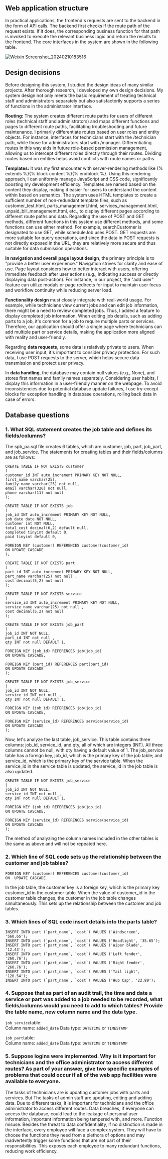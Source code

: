  ## Web application structure

In practical applications, the frontend's requests are sent to the backend in the form of API calls. The backend first checks if the route path of the request exists. If it does, the corresponding business function for that path is invoked to execute the relevant business logic and return the results to the frontend. The core interfaces in the system are shown in the following table.

![Weixin Screenshot_20240210183516](https://github.com/xiaoxiadxxsummer/spb/assets/109004935/e054df78-c8a2-4996-83f0-743a27146570)




## Design decisions

Before designing this system, I studied the design ideas of many similar projects. After thorough research, I developed my own design decisions. My system design not only meets the basic requirement of treating technical staff and administrators separately but also satisfactorily supports a series of functions in the administrator interface.

**Routing:** The system creates different route paths for users of different roles (technical staff and administrators) and maps different functions and pages to different route paths, facilitating troubleshooting and future maintenance. I primarily differentiate routes based on user roles and entity objects. For instance, interfaces for technicians start with the /technician path, while those for administrators start with /manager. Differentiating routes in this way aids in future role-based permission management, allowing us to intercept different roles directly through their routes. Dividing routes based on entities helps avoid conflicts with route names or paths.

**Templates:**  It was my first encounter with server-rendering methods like {% extends %}{% block content %}{% endblock %}. Using this rendering approach, I can uniformly manage JavaScript and CSS code, significantly boosting my development efficiency. Templates are named based on the content they display, making it easier for users to understand the content within based on semantics. The system uses HTML templates to create a sufficient number of non-redundant template files, such as customer_test.html, parts_management.html, services_management.html, unpaid_bill_management.html, etc., to display different pages according to different route paths and data. Regarding the use of POST and GET methods, different functions in this system use different methods, and some functions can use either method. For example, searchCustomer is designated to use GET, while scheduleJob uses POST. GET requests are more suitable for query operations, and since the data in POST requests is not directly exposed in the URL, they are relatively more secure and thus suitable for data submission operations.

**In navigation and overall page layout design**, the primary principle is to "provide a better user experience." Navigation strives for clarity and ease of use. Page layout considers how to better interact with users, offering immediate feedback after user actions (e.g., indicating success or directly displaying data post-action). For instance, in our project, the "add user" feature can utilize modals or page redirects for input to maintain user focus and workflow continuity while reducing server load.

**Functionality design** must closely integrate with real-world usage. For example, while technicians view current jobs and can edit job information, there might be a need to review completed jobs. Thus, I added a feature to display completed job information. When editing job details, such as adding parts to a job, it's common for a job to require multiple parts or services. Therefore, our application should offer a single page where technicians can add multiple part or service details, making the application more aligned with reality and user-friendly.

Regarding **data requests**, some data is relatively private to users. When receiving user input, it's important to consider privacy protection. For such data, I use POST requests to the server, which helps secure data transmission and protect user privacy.

In **data handling**, the database may contain null values (e.g., None), and stores first names and family names separately. Considering user habits, I display this information in a user-friendly manner on the webpage. To avoid inconsistencies due to potential database update failures, I use try-except blocks for exception handling in database operations, rolling back data in case of errors.

## Database questions
### 1.  What SQL statement creates the job table and defines its fields/columns?  
The spb_pa.sql file creates 6 tables, which are customer, job, part, job_part, and job_service. The statements for creating tables and their fields/columns are as follows:

```
CREATE TABLE IF NOT EXISTS customer
(
customer_id INT auto_increment PRIMARY KEY NOT NULL,
first_name varchar(25),
family_name varchar(25) not null,
email varchar(320) not null,
phone varchar(11) not null
);
  
CREATE TABLE IF NOT EXISTS job
(
job_id INT auto_increment PRIMARY KEY NOT NULL,
job_date date NOT NULL,
customer int NOT NULL,
total_cost decimal(6,2) default null,
completed tinyint default 0,
paid tinyint default 0,

FOREIGN KEY (customer) REFERENCES customer(customer_id)
ON UPDATE CASCADE
);

CREATE TABLE IF NOT EXISTS part
(
part_id INT auto_increment PRIMARY KEY NOT NULL,
part_name varchar(25) not null ,
cost decimal(5,2) not null
);

CREATE TABLE IF NOT EXISTS service
(
service_id INT auto_increment PRIMARY KEY NOT NULL,
service_name varchar(25) not null ,
cost decimal(5,2) not null
);

CREATE TABLE IF NOT EXISTS job_part
(
job_id INT NOT NULL,
part_id INT not null ,
qty INT not null DEFAULT 1,

FOREIGN KEY (job_id) REFERENCES job(job_id)
ON UPDATE CASCADE,

FOREIGN KEY (part_id) REFERENCES part(part_id)
ON UPDATE CASCADE
);

CREATE TABLE IF NOT EXISTS job_service
(
job_id INT NOT NULL,
service_id INT not null ,
qty INT not null DEFAULT 1,

FOREIGN KEY (job_id) REFERENCES job(job_id)
ON UPDATE CASCADE,

FOREIGN KEY (service_id) REFERENCES service(service_id)
ON UPDATE CASCADE
);
```
Now, let's analyze the last table, job_service. This table contains three columns: job_id, service_id, and qty, all of which are integers (INT). All three columns cannot be null, with qty having a default value of 1. The job_service table has a foreign key, job_id, which is the primary key of the job table; and service_id, which is the primary key of the service table. When the service_id in the service table is updated, the service_id in the job table is also updated.

```
CREATE TABLE IF NOT EXISTS job_service
(
job_id INT NOT NULL,
service_id INT not null ,
qty INT not null DEFAULT 1,

FOREIGN KEY (job_id) REFERENCES job(job_id)
ON UPDATE CASCADE,

FOREIGN KEY (service_id) REFERENCES service(service_id)
ON UPDATE CASCADE
);
```
The method of analyzing the column names included in the other tables is the same as above and will not be repeated here.
### 2. Which line of SQL code sets up the relationship between the customer and job tables?
```
FOREIGN KEY (customer) REFERENCES customer(customer_id)
ON  UPDATE CASCADE
```
In the job table, the customer key is a foreign key, which is the primary key customer_id in the customer table. When the value of customer_id in the customer table changes, the customer in the job table changes simultaneously. This sets up the relationship between the customer and job tables.

### 3. Which lines of SQL code insert details into the parts table?
```
INSERT INTO part (`part_name`, `cost`) VALUES ('Windscreen', '560.65');
INSERT INTO part (`part_name`, `cost`) VALUES ('Headlight', '35.65');
INSERT INTO part (`part_name`, `cost`) VALUES ('Wiper blade', '12.43');
INSERT INTO part (`part_name`, `cost`) VALUES ('Left fender', '260.76');
INSERT INTO part (`part_name`, `cost`) VALUES ('Right fender', '260.76');
INSERT INTO part (`part_name`, `cost`) VALUES ('Tail light', '120.54');
INSERT INTO part (`part_name`, `cost`) VALUES ('Hub Cap', '22.89');
```
### 4. Suppose that as part of an audit trail, the time and date a service or part was added to a job needed to be recorded, what fields/columns would you need to add to which tables? Provide the table name, new column name and the data type. 
`job_service`table:  
 Column name:  `added_date`
 Data type: `DATETIME`  or  `TIMESTAMP`
    
 `job_part`table:    
Column name: `added_date`
 Data type: `DATETIME`  or  `TIMESTAMP`

### 5. Suppose logins were implemented. Why is it important for technicians and the office administrator to access different routes? As part of your answer, give two specific examples of problems that could occur if all of the web app facilities were available to everyone.
The tasks of technicians are is updating customer jobs with parts and services. But The tasks of admin staff are updating, editing and adding data. Due to different tasks, it is important for technicians and the office administrator to access different routes. 
Data breaches, if everyone can access the database, could lead to the leakage of personal user information, important information being tampered with, and more.
Function misuse. Besides the threat to data confidentiality, if no distinction is made in the interface, every employee will face a complex system. They will have to choose the functions they need from a plethora of options and may inadvertently trigger some functions that are not part of their responsibilities. This exposes each employee to many redundant functions, reducing work efficiency.

